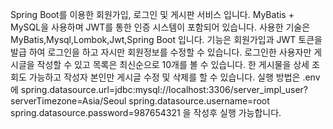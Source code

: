Spring Boot를 이용한 회원가입, 로그인 및 게시판 서비스 입니다. 
MyBatis + MySQL을 사용하며 JWT를 통한 인증 시스템이 포함되어 있습니다.
사용한 기술은 MyBatis,Mysql,Lombok,Jwt,Spring Boot 입니다.
기능은 회원가입과 JWT 토큰을 발급 하여 로그인을 하고 자시만 회원정보를 수정할 수 있습니다.
로그인한 사용자만 게시글을 작성할 수 있고 목록은 최신순으로 10개를 볼 수 있습니다.
한 게시물을 상세 조회도 가능하고 작성자 본인만 게시글 수정 및 삭제를 할 수 있습니다.
실행 방법은 .env에 
spring.datasource.url=jdbc:mysql://localhost:3306/server_impl_user?serverTimezone=Asia/Seoul
spring.datasource.username=root
spring.datasource.password=987654321
을 작성후 실행 가능합니다.
